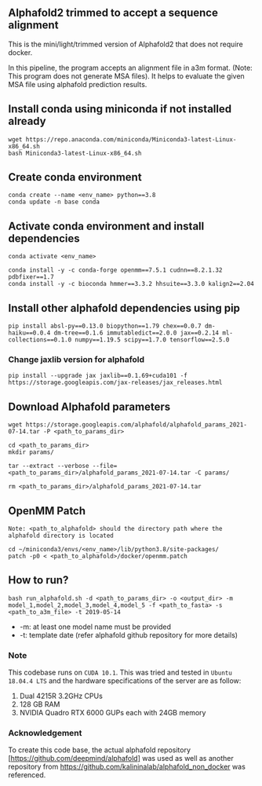 ## Alphafold2 trimmed to accept a sequence alignment

This is the mini/light/trimmed version of Alphafold2 that does not require docker.

In this pipeline, the program accepts an alignment file in a3m format. (Note: This program does not generate MSA files). It helps to evaluate the given MSA file using alphafold prediction results.


## Install conda using miniconda if not installed already
```
wget https://repo.anaconda.com/miniconda/Miniconda3-latest-Linux-x86_64.sh
bash Miniconda3-latest-Linux-x86_64.sh
```

## Create conda environment
```
conda create --name <env_name> python==3.8
conda update -n base conda
```

## Activate conda environment and install dependencies
```
conda activate <env_name>

conda install -y -c conda-forge openmm==7.5.1 cudnn==8.2.1.32 pdbfixer==1.7
conda install -y -c bioconda hmmer==3.3.2 hhsuite==3.3.0 kalign2==2.04
```

## Install other alphafold dependencies using pip
```
pip install absl-py==0.13.0 biopython==1.79 chex==0.0.7 dm-haiku==0.0.4 dm-tree==0.1.6 immutabledict==2.0.0 jax==0.2.14 ml-collections==0.1.0 numpy==1.19.5 scipy==1.7.0 tensorflow==2.5.0
```

### Change jaxlib version for alphafold
```
pip install --upgrade jax jaxlib==0.1.69+cuda101 -f https://storage.googleapis.com/jax-releases/jax_releases.html
```

## Download Alphafold parameters
```
wget https://storage.googleapis.com/alphafold/alphafold_params_2021-07-14.tar -P <path_to_params_dir>

cd <path_to_params_dir>
mkdir params/

tar --extract --verbose --file=<path_to_params_dir>/alphafold_params_2021-07-14.tar -C params/

rm <path_to_params_dir>/alphafold_params_2021-07-14.tar
```

## OpenMM Patch
`Note: <path_to_alphafold> should the directory path where the alphafold directory is located`

```
cd ~/miniconda3/envs/<env_name>/lib/python3.8/site-packages/
patch -p0 < <path_to_alphafold>/docker/openmm.patch
```

## How to run?
```
bash run_alphafold.sh -d <path_to_params_dir> -o <output_dir> -m model_1,model_2,model_3,model_4,model_5 -f <path_to_fasta> -s <path_to_a3m_file> -t 2019-05-14
```
- -m: at least one model name must be provided
- -t: template date (refer alphafold github repository for more details)

### Note
This codebase runs on `CUDA 10.1`. This was tried and tested in `Ubuntu 18.04.4 LTS` and the hardware specifications of the server are as follow:
1. Dual 4215R 3.2GHz CPUs
2. 128 GB RAM
3. NVIDIA Quadro RTX 6000 GUPs each with 24GB memory

### Acknowledgement
To create this code base, the actual alphafold repository [https://github.com/deepmind/alphafold] was used as well as another repository from https://github.com/kalininalab/alphafold_non_docker was referenced.
